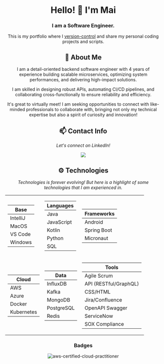 ﻿<div align="center">
  
# Hello! 👋 I'm Mai
### I am a Software Engineer.

This is my portfolio where I [version-control](https://about.gitlab.com/topics/version-control/) and share my personal coding projects and scripts.

## 💬 About Me
I am a detail-oriented backend software engineer with 4 years of experience building scalable microservices, optimizing system performances, and delivering high-impact solutions.

I am skilled in designing robust APIs, automating CI/CD pipelines, and collaborating cross-functionally to ensure reliability and efficiency.

It's great to virtually meet! I am seeking opportunities to connect with like-minded professionals to collaborate with, bringing not only my technical expertise but also a spirit of curiosity and innovation!

## 📫 Contact Info
*Let's connect on LinkedIn!*

<a href="https://www.linkedin.com/in/mai-thao"><img src="https://img.shields.io/badge/LinkedIn-blue?style=for-the-badge&logo=linkedin"></a>

## ⚙️ Technologies
*Technologies is forever evolving! But here is a highlight of some technologies that I am experienced in.*

<table>
<tr><td>

| Base     |
|----------|
| IntelliJ |
| MacOS    |
| VS Code  |
| Windows  |

</td><td>

| Languages  |
|------------|
| Java       |
| JavaScript |
| Kotlin     |
| Python     |
| SQL        |

</td><td>

| Frameworks  |
|-------------|
| Android     |
| Spring Boot |
| Micronaut   |


</td></tr>

<tr><td>

| Cloud      |
|------------|
| AWS        |
| Azure      |
| Docker     |
| Kubernetes |

</td><td>

| Data       |
|------------|
| InfluxDB   |
| Kafka      |
| MongoDB    |
| PostgreSQL |
| Redis      |

</td><td>

| Tools                 |
|-----------------------|
| Agile Scrum           |
| API (RESTful/GraphQL) |
| CSS/HTML              |
| Jira/Confluence       |
| OpenAPI Swagger       |
| ServiceNow            |
| SOX Compliance        |

</d></tr>
</table>

### Badges
![aws-certified-cloud-practitioner](https://github.com/user-attachments/assets/3df9e005-8f0d-478b-813c-a9227464ec77)

</div>
